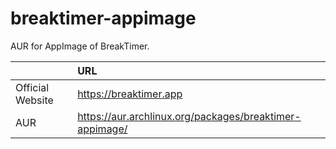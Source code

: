 # breaktimer-appimage
AUR for AppImage of BreakTimer.

| | URL |
| :--- | :--- |
| Official Website | https://breaktimer.app |
| AUR | https://aur.archlinux.org/packages/breaktimer-appimage/ |

